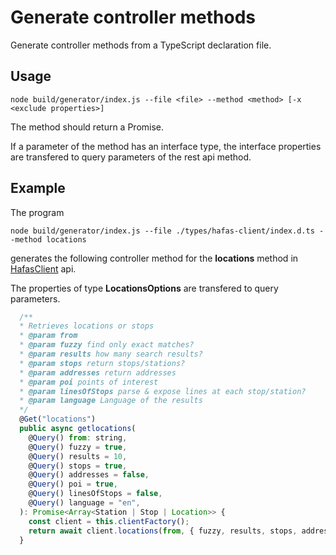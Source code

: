 # Generate controller methods

Generate controller methods from a TypeScript declaration file.

## Usage

```
node build/generator/index.js --file <file> --method <method> [-x <exclude properties>]
```

The method should return a Promise. 

If a parameter of the method has an interface type, the interface properties are transfered to query parameters of the rest api method.

## Example

The program

```
node build/generator/index.js --file ./types/hafas-client/index.d.ts --method locations
```

generates the following controller method for the **locations** method in [HafasClient](../../types/hafas-client/index.d.ts) api.

The properties of type **LocationsOptions** are transfered to query parameters.

```js
  /**
  * Retrieves locations or stops
  * @param from 
  * @param fuzzy find only exact matches?
  * @param results how many search results?
  * @param stops return stops/stations?
  * @param addresses return addresses
  * @param poi points of interest
  * @param linesOfStops parse & expose lines at each stop/station?
  * @param language Language of the results
  */
  @Get("locations")
  public async getlocations(
    @Query() from: string,
    @Query() fuzzy = true,
    @Query() results = 10,
    @Query() stops = true,
    @Query() addresses = false,
    @Query() poi = true,
    @Query() linesOfStops = false,
    @Query() language = "en",
  ): Promise<Array<Station | Stop | Location>> {
    const client = this.clientFactory();
    return await client.locations(from, { fuzzy, results, stops, addresses, poi, linesOfStops, language }) as Array<Station | Stop | Location>;
  }
```
